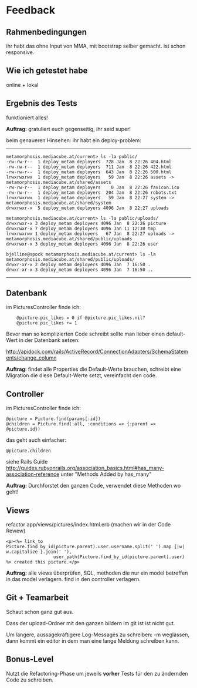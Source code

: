 Feedback
========


Rahmenbedingungen
------------------

ihr habt das ohne Input von MMA, mit bootstrap selber gemacht.
ist schon responsive.


Wie ich getestet habe
---------------

online + lokal


Ergebnis des Tests
--------------

funktioniert alles!

**Auftrag:** gratuliert euch gegenseitig, ihr seid super!

beim genaueren Hinsehen: ihr habt ein deploy-problem:

----

    metamorphosis.mediacube.at/current> ls -la public/
    -rw-rw-r--  1 deploy_metam deployers  728 Jan  8 22:26 404.html
    -rw-rw-r--  1 deploy_metam deployers  711 Jan  8 22:26 422.html
    -rw-rw-r--  1 deploy_metam deployers  643 Jan  8 22:26 500.html
    lrwxrwxrwx  1 deploy_metam deployers   59 Jan  8 22:26 assets -> metamorphosis.mediacube.at/shared/assets
    -rw-rw-r--  1 deploy_metam deployers    0 Jan  8 22:26 favicon.ico
    -rw-rw-r--  1 deploy_metam deployers  204 Jan  8 22:26 robots.txt
    lrwxrwxrwx  1 deploy_metam deployers   59 Jan  8 22:27 system -> metamorphosis.mediacube.at/shared/system
    drwxrwxr-x  5 deploy_metam deployers 4096 Jan  8 22:27 uploads

    metamorphosis.mediacube.at/current> ls -la public/uploads/
    drwxrwxr-x 3 deploy_metam deployers 4096 Jan  8 22:26 picture
    drwxrwxr-x 7 deploy_metam deployers 4096 Jan 11 12:30 tmp
    lrwxrwxrwx 1 deploy_metam deployers   67 Jan  8 22:27 uploads -> metamorphosis.mediacube.at/shared/public/uploads
    drwxrwxr-x 3 deploy_metam deployers 4096 Jan  8 22:26 user

    bjelline@spock metamorphosis.mediacube.at/current> ls -la metamorphosis.mediacube.at/shared/public/uploads/
    drwxr-xr-x 2 deploy_metam deployers 4096 Jan  7 16:50 .
    drwxr-xr-x 3 deploy_metam deployers 4096 Jan  7 16:50 ..

----


Datenbank
---------

im PicturesController finde ich:

        @picture.pic_likes = 0 if @picture.pic_likes.nil?
        @picture.pic_likes += 1

Bevor man so komplizierten Code schreibt sollte
man lieber einen default-Wert in der Datenbank setzen:

http://apidock.com/rails/ActiveRecord/ConnectionAdapters/SchemaStatements/change_column


**Auftrag**: findet alle Properties die Default-Werte brauchen,
schreibt eine Migration die diese Default-Werte setzt, vereinfacht
den code.


Controller
---------

im PicturesController finde ich:

    @picture = Picture.find(params[:id])
    @children = Picture.find(:all, :conditions => {:parent => @picture.id})

das geht auch einfacher:

    @picture.children

siehe Rails Guide 
http://guides.rubyonrails.org/association_basics.html#has_many-association-reference
unter "Methods Added by has_many"


**Auftrag:** Durchforstet den ganzen Code, verwendet diese Methoden wo geht!


Views
------

refactor app/views/pictures/index.html.erb (machen wir in der Code Review)

    <p><%= link_to Picture.find_by_id(picture.parent).user.username.split(' ').map {|w| w.capitalize }.join(' '),
                      user_path(Picture.find_by_id(picture.parent).user)  %> created this picture.</p>

**Auftrag:** alle views überprüfen, SQL, methoden die nur ein model betreffen 
in das model verlagern. find in den controller verlagern.


Git + Teamarbeit
---------------

Schaut schon ganz gut aus.

Dass der upload-Ordner mit den ganzen bildern im git
ist ist nicht gut.

Um längere, aussagekräftigere Log-Messages
zu schreiben: 
-m weglassen, dann kommt ein editor in dem man
eine lange Meldung schreiben kann.

Bonus-Level
-----------

Nutzt die Refactoring-Phase um jeweils **vorher** Tests
für den zu ändernden Code zu schreiben.

